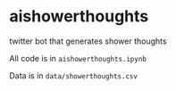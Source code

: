 # aishowerthoughts
twitter bot that generates shower thoughts

All code is in `aishowerthoughts.ipynb`

Data is in `data/showerthoughts.csv`
